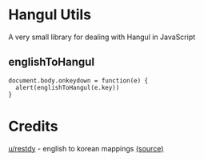 # Hangul Utils

A very small library for dealing with Hangul in JavaScript

## englishToHangul

    document.body.onkeydown = function(e) {
      alert(englishToHangul(e.key))
    }

# Credits

[u/restdy](https://www.reddit.com/user/restdy/) - english to korean mappings [(source)](https://github.com/Rested/hankey/blob/master/src/core/keys.js)